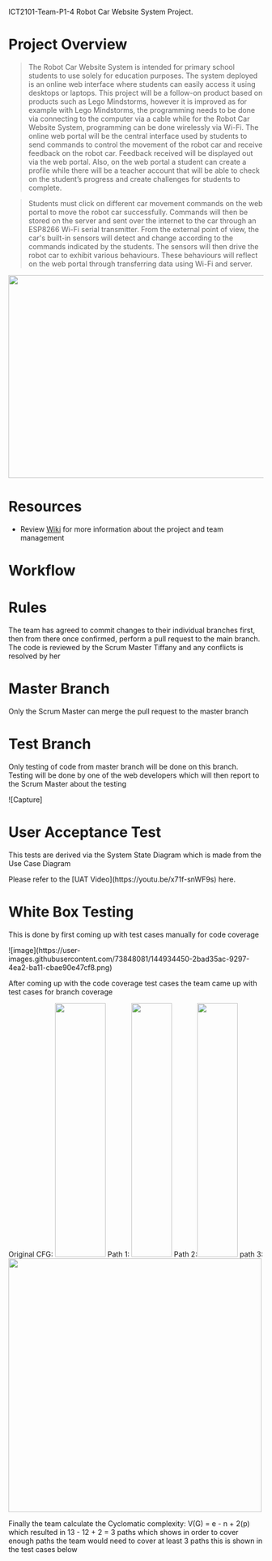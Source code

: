 ICT2101-Team-P1-4 Robot Car Website System Project.

# Project Overview
> <p style="text-align=justify">The Robot Car Website System is intended for primary school students to use solely for education purposes. The system deployed is an online web interface where students can easily access it using desktops or laptops. This project will be a follow-on product based on products such as Lego Mindstorms, however it is improved as for example with Lego Mindstorms, the programming needs to be done via connecting to the computer via a cable while for the Robot Car Website System, programming can be done wirelessly via Wi-Fi. The online web portal will be the central interface used by students to send commands to control the movement of the robot car and receive feedback on the robot car. Feedback received will be displayed out via the web portal. Also, on the web portal a student can create a profile while there will be a teacher account that will be able to check on the student’s progress and create challenges for students to complete. <br/>

> Students must click on different car movement commands on the web portal to move the robot car successfully. Commands will then be stored on the server and sent over the internet to the car through an ESP8266 Wi-Fi serial transmitter. From the external point of view, the car's built-in sensors will detect and change according to the commands indicated by the students. The sensors will then drive the robot car to exhibit various behaviours. These behaviours will reflect on the web portal through transferring data using Wi-Fi and server. </p>

<p align="center">
<img src="https://user-images.githubusercontent.com/73220938/140599125-addbd92f-0603-4312-94f7-5709214a5f5e.JPG" width="800" height="400">
</p>

# Resources
* Review [Wiki](https://github.com/Da1k0nBacon/rd-ICT2101-2201-Team-Project-P1---4/wiki) for more information about the project and team management

# Workflow
<h1>Rules</h1>
<p style="text-align=justify"> The team has agreed to commit changes to their individual branches first, then from there once confirmed, perform a pull request to the main branch. The code is reviewed by the Scrum Master Tiffany and any conflicts is resolved by her</p>

<h1>Master Branch</h1>
<p style="text-align=justify">Only the Scrum Master can merge the pull request to the master branch</p>

<h1>Test Branch</h1>
<p style="text-align=justify">Only testing of code from master branch will be done on this branch. Testing will be done by one of the web developers which will then report to the Scrum Master about the testing</p>
![Capture]

<h1>User Acceptance Test</h1>
<p style="text-align=justify">This tests are derived via the System State Diagram which is made from the Use Case Diagram</p>
Please refer to the [UAT Video](https://youtu.be/x71f-snWF9s) here.

<h1>White Box Testing</h1>
<p style="text-align=justify">This is done by first coming up with test cases manually for code coverage</p>
![image](https://user-images.githubusercontent.com/73848081/144934450-2bad35ac-9297-4ea2-ba11-cbae90e47cf8.png)


<p style="text-align=justify">After coming up with the code coverage test cases the team came up with test cases for branch coverage</p>

Original CFG: <img src="https://user-images.githubusercontent.com/73848081/144922546-6de54253-8c70-4001-876c-abfff27c20de.png" height = "500" width = "100">
Path 1: <img src="https://user-images.githubusercontent.com/77711928/144936930-1d581f36-4f29-4816-a125-9ecbea6604a2.png" height = "500" width ="80"> 
Path 2:<img src="(https://user-images.githubusercontent.com/77711928/144937866-c75d2e33-9e6c-4b4b-88cc-b2079519cfb0.png)" height = "500" width ="80">
path 3: <img src="![Baseline_Path](https://user-images.githubusercontent.com/77711928/144938981-4e444623-64ef-436b-9e24-5f5afedeb3ef.png)" height="500">


<p style="text-align=justify">Finally the team calculate the Cyclomatic complexity: V(G) = e - n + 2(p) which resulted in 13 - 12 + 2 = 3 paths which shows in order to cover enough paths the team would need to cover at least 3 paths this is shown in the test cases below</p>

